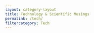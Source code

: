 ```yaml
---
layout: category-layout
title: Technology & Scientific Musings
permalink: /tech/
filtercategory: Tech
---
```


